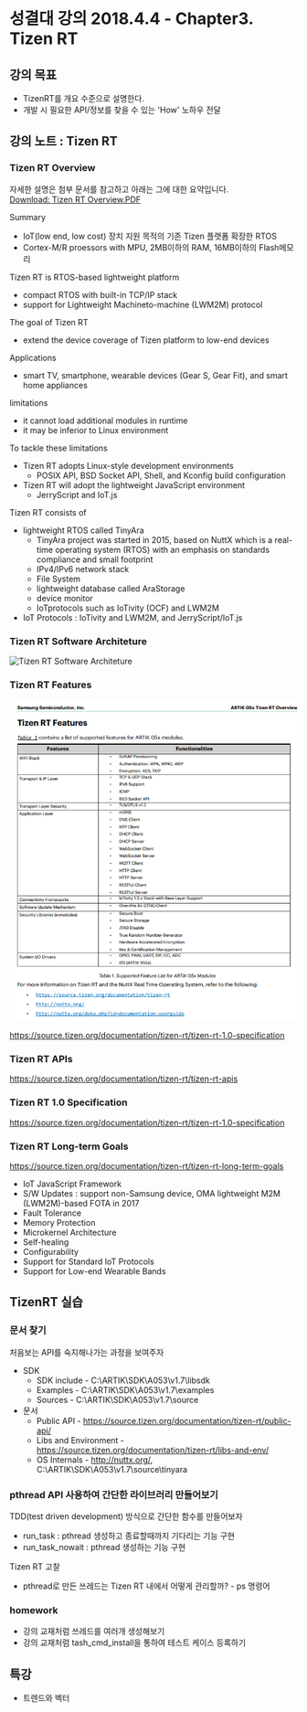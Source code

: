 # 성결대 강의 2018.4.4 - Chapter3. Tizen RT

## 강의 목표

* TizenRT를 개요 수준으로 설명한다.
* 개발 시 필요한 API/정보를 찾을 수 있는 'How' 노하우 전달

## 강의 노트 : Tizen RT

### Tizen RT Overview
자세한 설명은 첨부 문서를 참고하고 아래는 그에 대한 요약입니다.\
[Download: Tizen RT Overview.PDF](https://developer.artik.io/downloads/3a6d6253-a28a-476d-97ba-3ba3d8bd537d/download)

Summary

* IoT(low end, low cost) 장치 지원 목적의 기존 Tizen 플랫폼 확장한 RTOS
* Cortex-M/R proessors with MPU, 2MB이하의 RAM, 16MB이하의 Flash메모리

Tizen RT is RTOS-based lightweight platform

* compact RTOS with built-in TCP/IP stack
* support for Lightweight Machineto-machine (LWM2M) protocol

The goal of Tizen RT

* extend the device coverage of Tizen platform to low-end devices

Applications

* smart TV, smartphone, wearable devices (Gear S, Gear Fit), and smart home appliances

limitations

* it cannot load additional modules in runtime
* it may be inferior to Linux environment

To tackle these limitations

* Tizen RT adopts Linux-style development environments
  * POSIX API, BSD Socket API, Shell, and Kconfig build configuration
* Tizen RT will adopt the lightweight JavaScript environment
  * JerryScript and IoT.js

Tizen RT consists of

* lightweight RTOS called TinyAra
  * TinyAra project was started in 2015, based on NuttX which is a real-time operating system (RTOS) with an emphasis on standards compliance and small footprint
  * IPv4/IPv6 network stack
  * File System
  * lightweight database called AraStorage
  * device monitor
  * IoTprotocols such as IoTivity (OCF) and LWM2M
* IoT Protocols : IoTivity and LWM2M, and JerryScript/IoT.js

### Tizen RT Software Architeture

![Tizen RT Software Architeture](https://wiki.tizen.org/images/thumb/1/10/ArchitectureOfTizenRT.JPG/800px-ArchitectureOfTizenRT.JPG)

### Tizen RT Features

![Tizen RT Features](./resources/Tizen_RT_Features.png)

https://source.tizen.org/documentation/tizen-rt/tizen-rt-1.0-specification

### Tizen RT APIs

https://source.tizen.org/documentation/tizen-rt/tizen-rt-apis

### Tizen RT 1.0 Specification

https://source.tizen.org/documentation/tizen-rt/tizen-rt-1.0-specification

### Tizen RT Long-term Goals

https://source.tizen.org/documentation/tizen-rt/tizen-rt-long-term-goals

* IoT JavaScript Framework
* S/W Updates : support non-Samsung device, OMA lightweight M2M (LWM2M)-based FOTA in 2017
* Fault Tolerance
* Memory Protection
* Microkernel Architecture
* Self-healing
* Configurability
* Support for Standard IoT Protocols
* Support for Low-end Wearable Bands

## TizenRT 실습

### 문서 찾기

처음보는 API를 숙지해나가는 과정을 보여주자

* SDK
  * SDK include - C:\ARTIK\SDK\A053\v1.7\libsdk
  * Examples - C:\ARTIK\SDK\A053\v1.7\examples
  * Sources - C:\ARTIK\SDK\A053\v1.7\source
* 문서
  * Public API - https://source.tizen.org/documentation/tizen-rt/public-api/
  * Libs and Environment - https://source.tizen.org/documentation/tizen-rt/libs-and-env/ 
  * OS Internals - http://nuttx.org/, C:\ARTIK\SDK\A053\v1.7\source\tinyara

### pthread API 사용하여 간단한 라이브러리 만들어보기

TDD(test driven development) 방식으로 간단한 함수를 만들어보자

* run_task : pthread 생성하고 종료할때까지 기다리는 기능 구현
* run_task_nowait : pthread 생성하는 기능 구현

Tizen RT 고찰

* pthread로 만든 쓰레드는 Tizen RT 내에서 어떻게 관리할까? - ps 명령어

### homework

* 강의 교재처럼 쓰레드를 여러개 생성해보기
* 강의 교재처럼 tash_cmd_install을 통하여 테스트 케이스 등록하기

## 특강

* 트렌드와 벡터
